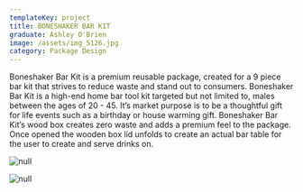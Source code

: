 ```yaml
---
templateKey: project
title: BONESHAKER BAR KIT
graduate: Ashley O'Brien
image: /assets/img_5126.jpg
category: Package Design
---
```

Boneshaker Bar Kit is a premium reusable package, created for a 9 piece bar kit that strives to reduce waste and stand out to consumers.  Boneshaker Bar Kit is a high-end home bar tool kit targeted but not limited to, males between the ages of 20 - 45. It’s market purpose is to be a thoughtful gift for life events such as a birthday or house warming gift. Boneshaker Bar Kit’s wood box creates zero waste and adds a premium feel to the package. Once opened the wooden box lid unfolds to create an actual bar table for the user to create and serve drinks on.

![null](/assets/img_5026.jpg)

![null]()
